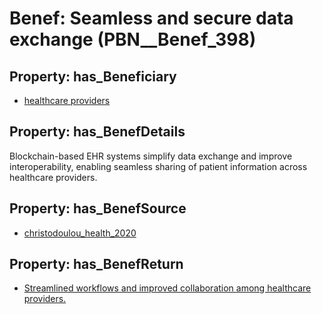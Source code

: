 # Benef: __Seamless and secure data exchange__ (PBN__Benef_398)

## Property: has_Beneficiary

* [healthcare providers](../Stakeholder/PBN__Stakeholder_121)

## Property: has_BenefDetails

Blockchain-based EHR systems simplify data exchange and improve interoperability, enabling seamless sharing of patient information across healthcare providers.

## Property: has_BenefSource

* [christodoulou_health_2020](../Article/PBN__Article_78)

## Property: has_BenefReturn

* [Streamlined workflows and improved collaboration among healthcare providers.](../BenefReturn/PBN__BenefReturn_426)


